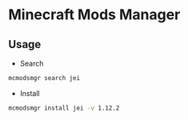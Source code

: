# Minecraft Mods Manager

## Usage

- Search

```sh
mcmodsmgr search jei
```

- Install

```sh
mcmodsmgr install jei -v 1.12.2
```
